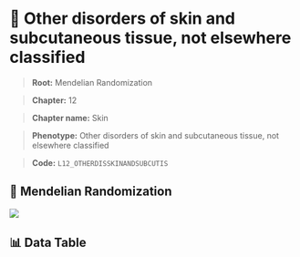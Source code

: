 # 🧪 Other disorders of skin and subcutaneous tissue, not elsewhere classified

> **Root:** Mendelian Randomization

> **Chapter:** 12  

> **Chapter name:** Skin

> **Phenotype:** Other disorders of skin and subcutaneous tissue, not elsewhere classified  

> **Code:** `L12_OTHERDISSKINANDSUBCUTIS`

## 🧬 Mendelian Randomization  

<img src="/MR/Figures/Forward/L12_OTHERDISSKINANDSUBCUTIS.png"/>

## 📊 Data Table

<CsvTableMRF src="/MR_Data/Forward/L12_OTHERDISSKINANDSUBCUTIS.csv"/>
